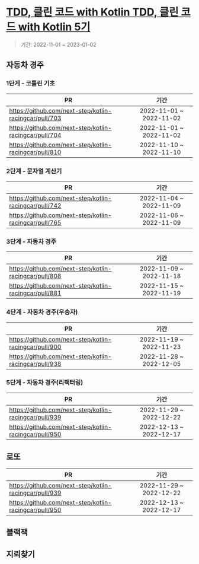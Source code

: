 # [TDD, 클린 코드 with Kotlin TDD, 클린 코드 with Kotlin 5기](https://edu.nextstep.camp/c/Z9QeJlCi)

> 기간: 2022-11-01 ~ 2023-01-02

## 자동차 경주

### 1단계 - 코틀린 기초

| PR                                                     |           기간            |
|--------------------------------------------------------|:-----------------------:|
| https://github.com/next-step/kotlin-racingcar/pull/703 | 2022-11-01 ~ 2022-11-02 |
| https://github.com/next-step/kotlin-racingcar/pull/704 | 2022-11-01 ~ 2022-11-02 |
| https://github.com/next-step/kotlin-racingcar/pull/810 | 2022-11-10 ~ 2022-11-10 |

### 2단계 - 문자열 계산기

| PR                                                     |           기간            |
|--------------------------------------------------------|:-----------------------:|
| https://github.com/next-step/kotlin-racingcar/pull/742 | 2022-11-04 ~ 2022-11-09 |
| https://github.com/next-step/kotlin-racingcar/pull/765 | 2022-11-06 ~ 2022-11-09 |

### 3단계 - 자동차 경주

| PR                                                     |           기간            |
|--------------------------------------------------------|:-----------------------:|
| https://github.com/next-step/kotlin-racingcar/pull/808 | 2022-11-09 ~ 2022-11-18 |
| https://github.com/next-step/kotlin-racingcar/pull/881 | 2022-11-15 ~ 2022-11-19 |

### 4단계 - 자동차 경주(우승자)

| PR                                                     |           기간            |
|--------------------------------------------------------|:-----------------------:|
| https://github.com/next-step/kotlin-racingcar/pull/900 | 2022-11-19 ~ 2022-11-23 |
| https://github.com/next-step/kotlin-racingcar/pull/938 | 2022-11-28 ~ 2022-12-05 |

### 5단계 - 자동차 경주(리팩터링)

| PR                                                     |           기간            |
|--------------------------------------------------------|:-----------------------:|
| https://github.com/next-step/kotlin-racingcar/pull/939 | 2022-11-29 ~ 2022-12-22 |
| https://github.com/next-step/kotlin-racingcar/pull/950 | 2022-12-13 ~ 2022-12-17 |

## 로또

| PR                                                     |           기간            |
|--------------------------------------------------------|:-----------------------:|
| https://github.com/next-step/kotlin-racingcar/pull/939 | 2022-11-29 ~ 2022-12-22 |
| https://github.com/next-step/kotlin-racingcar/pull/950 | 2022-12-13 ~ 2022-12-17 |

## 블랙잭

## 지뢰찾기